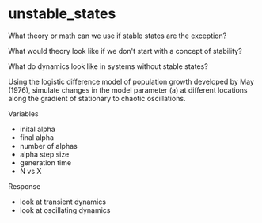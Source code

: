 unstable_states
===============

What theory or math can we use if stable states are the exception?

What would theory look like if we don't start with a concept of stability?

What do dynamics look like in systems without stable states?

Using the logistic difference model of population growth developed by
May (1976), simulate changes in the model parameter (a) at different
locations along the gradient of stationary to chaotic oscillations.

Variables
- inital alpha
- final alpha
- number of alphas
- alpha step size
- generation time
- N vs X

Response
- look at transient dynamics
- look at oscillating dynamics
